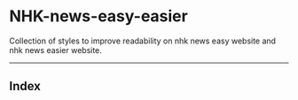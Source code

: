 # NHK-news-easy-easier
Collection of styles to improve readability on nhk news easy website and nhk news easier website.

---
## Index